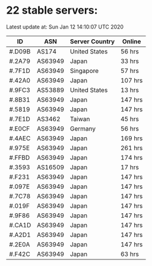 # 22 stable servers:

Latest update at: Sun Jan 12 14:10:07 UTC 2020

| ID | ASN | Server Country | Online |
| -- | --- | -------------- | ------ |
| #.D09B | AS174 | United States | 56 hrs |
| #.2A79 | AS63949 | Japan | 33 hrs |
| #.7F1D | AS63949 | Singapore | 57 hrs |
| #.42A0 | AS63949 | Japan | 107 hrs |
| #.9FC3 | AS53889 | United States | 13 hrs |
| #.8B31 | AS63949 | Japan | 147 hrs |
| #.5819 | AS63949 | Japan | 147 hrs |
| #.7E1D | AS3462 | Taiwan | 45 hrs |
| #.E0CF | AS63949 | Germany | 56 hrs |
| #.4AEC | AS63949 | Japan | 169 hrs |
| #.975E | AS63949 | Japan | 261 hrs |
| #.FFBD | AS63949 | Japan | 174 hrs |
| #.3593 | AS16509 | Japan | 17 hrs |
| #.F231 | AS63949 | Japan | 147 hrs |
| #.097E | AS63949 | Japan | 147 hrs |
| #.7C78 | AS63949 | Japan | 147 hrs |
| #.019F | AS63949 | Japan | 147 hrs |
| #.9F86 | AS63949 | Japan | 147 hrs |
| #.CA1D | AS63949 | Japan | 147 hrs |
| #.A2D1 | AS63949 | Japan | 147 hrs |
| #.2E0A | AS63949 | Japan | 147 hrs |
| #.F42C | AS63949 | Japan | 63 hrs |

